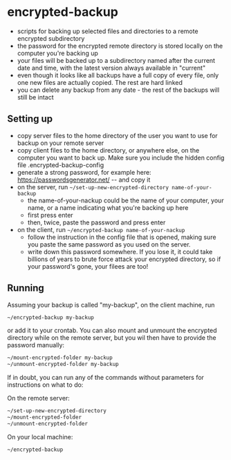 encrypted-backup
================
- scripts for backing up selected files and directories to a remote encrypted subdirectory
- the password for the encrypted remote directory is stored locally on the computer you're backing up
- your files will be backed up to a subdirectory named after the current date and time, with the latest version always available in "current"
- even though it looks like all backups have a full copy of every file, only one new files are actually copied. The rest are hard linked
- you can delete any backup from any date - the rest of the backups will still be intact

Setting up
----------
- copy server files to the home directory of the user you want to use for backup on your remote server
- copy client files to the home directory, or anywhere else, on the computer you want to back up. Make sure you include the hidden config file .encrypted-backup-config
- generate a strong password, for example here: https://passwordsgenerator.net/ -- and copy it
- on the server, run ```~/set-up-new-encrypted-directory name-of-your-backup```
  - the name-of-your-nackup could be the name of your computer, your name, or a name indicating what you're backing up here
  - first press enter
  - then, twice, paste the password and press enter
- on the client, run ```~/encrypted-backup name-of-your-nackup```
  - follow the instruction in the config file that is opened, making sure you paste the same password as you used on the server.
  - write down this password somewhere. If you lose it, it could take billions of years to brute force attack your encrypted directory, so if your password's gone, your filees are too!

Running
-------
Assuming your backup is called "my-backup", on the client machine, run 

```sh
~/encrypted-backup my-backup
```

or add it to your crontab.
You can also mount and unmount the encrypted directory while on the remote server, but you wil then have to provide the password manually:
```sh
~/mount-encrypted-folder my-backup
~/unmount-encrypted-folder my-backup
```

If in doubt, you can run any of the commands without parameters for instructions on what to do:

On the remote server:
```sh
~/set-up-new-encrypted-directory
~/mount-encrypted-folder
~/unmount-encrypted-folder
```

On your local machine:
```sh
~/encrypted-backup
```
